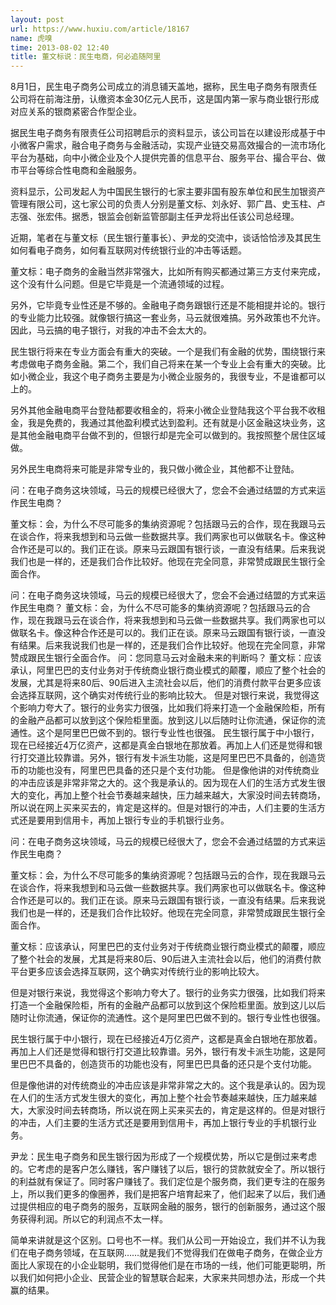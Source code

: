 ```yaml
---
layout: post
url: https://www.huxiu.com/article/18167
name: 虎嗅
time: 2013-08-02 12:40
title: 董文标说：民生电商，何必追随阿里
---
```

8月1日，民生电子商务公司成立的消息铺天盖地，据称，民生电子商务有限责任公司将在前海注册，认缴资本金30亿元人民币，这是国内第一家与商业银行形成对应关系的银商紧密合作型企业。

据民生电子商务有限责任公司招聘启示的资料显示，该公司旨在以建设形成基于中小微客户需求，融合电子商务与金融活动，实现产业链交易高效撮合的一流市场化平台为基础，向中小微企业及个人提供完善的信息平台、服务平台、撮合平台、做市平台等综合性电商和金融服务。

资料显示，公司发起人为中国民生银行的七家主要非国有股东单位和民生加银资产管理有限公司，这七家公司的负责人分别是董文标、刘永好、郭广昌、史玉柱、卢志强、张宏伟。据悉，银监会创新监管部副主任尹龙将出任该公司总经理。

近期，笔者在与董文标（民生银行董事长）、尹龙的交流中，谈话恰恰涉及其民生如何看电子商务，如何看互联网对传统银行业的冲击等话题。

董文标：电子商务的金融当然非常强大，比如所有购买都通过第三方支付来完成，这个没有什么问题。但是它毕竟是一个流通领域的过程。

另外，它毕竟专业性还是不够的。金融电子商务跟银行还是不能相提并论的。银行的专业能力比较强。就像银行搞这一套业务，马云就很难搞。另外政策也不允许。因此，马云搞的电子银行，对我的冲击不会太大的。

民生银行将来在专业方面会有重大的突破。一个是我们有金融的优势，围绕银行来考虑做电子商务金融。第二个，我们自己将来在某一个专业上会有重大的突破。比如小微企业，我这个电子商务主要是为小微企业服务的，我很专业，不是谁都可以上的。

另外其他金融电商平台登陆都要收租金的，将来小微企业登陆我这个平台我不收租金，我是免费的，我通过其他盈利模式达到盈利。还有就是小区金融这块业务，这是其他金融电商平台做不到的，但银行却是完全可以做到的。我按照整个居住区域做。

另外民生电商将来可能是非常专业的，我只做小微企业，其他都不让登陆。

问：在电子商务这块领域，马云的规模已经很大了，您会不会通过结盟的方式来运作民生电商？

董文标：会，为什么不尽可能多的集纳资源呢？包括跟马云的合作，现在我跟马云在谈合作，将来我想到和马云做一些数据共享。我们两家也可以做联名卡。像这种合作还是可以的。我们正在谈。原来马云跟国有银行谈，一直没有结果。后来我说我们也是一样的，还是我们合作比较好。他现在完全同意，非常赞成跟民生银行全面合作。

问：在电子商务这块领域，马云的规模已经很大了，您会不会通过结盟的方式来运作民生电商？ 董文标：会，为什么不尽可能多的集纳资源呢？包括跟马云的合作，现在我跟马云在谈合作，将来我想到和马云做一些数据共享。我们两家也可以做联名卡。像这种合作还是可以的。我们正在谈。原来马云跟国有银行谈，一直没有结果。后来我说我们也是一样的，还是我们合作比较好。他现在完全同意，非常赞成跟民生银行全面合作。 问：您同意马云对金融未来的判断吗？ 董文标：应该承认，阿里巴巴的支付业务对于传统商业银行商业模式的颠覆，顺应了整个社会的发展，尤其是将来80后、90后进入主流社会以后，他们的消费付款平台更多应该会选择互联网，这个确实对传统行业的影响比较大。 但是对银行来说，我觉得这个影响力夸大了。银行的业务实力很强，比如我们将来打造一个金融保险柜，所有的金融产品都可以放到这个保险柜里面。放到这儿以后随时让你流通，保证你的流通性。这个是阿里巴巴做不到的。银行专业性也很强。 民生银行属于中小银行，现在已经接近4万亿资产，这都是真金白银地在那放着。再加上人们还是觉得和银行打交道比较靠谱。另外，银行有发卡派生功能，这是阿里巴巴不具备的，创造货币的功能也没有，阿里巴巴具备的还只是个支付功能。 但是像他讲的对传统商业的冲击应该是非常非常之大的。这个我是承认的。因为现在人们的生活方式发生很大的变化，再加上整个社会节奏越来越快，压力越来越大，大家没时间去转商场，所以说在网上买来买去的，肯定是这样的。但是对银行的冲击，人们主要的生活方式还是要用到信用卡，再加上银行专业的手机银行业务。

问：在电子商务这块领域，马云的规模已经很大了，您会不会通过结盟的方式来运作民生电商？

董文标：会，为什么不尽可能多的集纳资源呢？包括跟马云的合作，现在我跟马云在谈合作，将来我想到和马云做一些数据共享。我们两家也可以做联名卡。像这种合作还是可以的。我们正在谈。原来马云跟国有银行谈，一直没有结果。后来我说我们也是一样的，还是我们合作比较好。他现在完全同意，非常赞成跟民生银行全面合作。

董文标：应该承认，阿里巴巴的支付业务对于传统商业银行商业模式的颠覆，顺应了整个社会的发展，尤其是将来80后、90后进入主流社会以后，他们的消费付款平台更多应该会选择互联网，这个确实对传统行业的影响比较大。

但是对银行来说，我觉得这个影响力夸大了。银行的业务实力很强，比如我们将来打造一个金融保险柜，所有的金融产品都可以放到这个保险柜里面。放到这儿以后随时让你流通，保证你的流通性。这个是阿里巴巴做不到的。银行专业性也很强。

民生银行属于中小银行，现在已经接近4万亿资产，这都是真金白银地在那放着。再加上人们还是觉得和银行打交道比较靠谱。另外，银行有发卡派生功能，这是阿里巴巴不具备的，创造货币的功能也没有，阿里巴巴具备的还只是个支付功能。

但是像他讲的对传统商业的冲击应该是非常非常之大的。这个我是承认的。因为现在人们的生活方式发生很大的变化，再加上整个社会节奏越来越快，压力越来越大，大家没时间去转商场，所以说在网上买来买去的，肯定是这样的。但是对银行的冲击，人们主要的生活方式还是要用到信用卡，再加上银行专业的手机银行业务。

尹龙：民生电子商务和民生银行因为形成了一个规模优势，所以它是倒过来考虑的。它考虑的是客户怎么赚钱，客户赚钱了以后，银行的贷款就安全了。所以银行的利益就有保证了。同时客户赚钱了。我们定位是个服务商，我们更专注的在服务上，所以我们更多的像圈养，我们是把客户培育起来了，他们起来了以后，我们通过提供相应的电子商务的服务，互联网金融的服务，银行的创新服务，通过这个服务获得利润。所以它的利润点不太一样。

简单来讲就是这个区别。口号也不一样。我们从公司一开始设立，我们并不认为我们在电子商务领域，在互联网……就是我们不觉得我们在做电子商务，在做企业方面比人家现在的小企业聪明，我们觉得他们是在市场的一线，他们可能更聪明，所以我们如何把小企业、民营企业的智慧联合起来，大家来共同想办法，形成一个共赢的结果。

